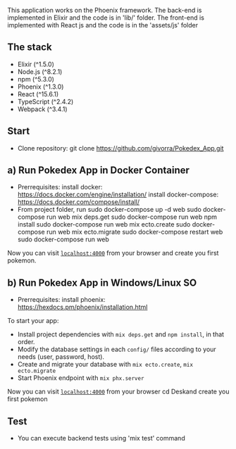 This application works on the Phoenix framework. The back-end is implemented in Elixir and the code is in 'lib/' folder.
The front-end is implemented with React js and the code is in the 'assets/js' folder

## The stack

* Elixir (^1.5.0)
* Node.js (^8.2.1)
* npm (^5.3.0)
* Phoenix (^1.3.0)
* React (^15.6.1)
* TypeScript (^2.4.2)
* Webpack (^3.4.1)

## Start
* Clone repository:
    git clone https://github.com/givorra/Pokedex_App.git

## a) Run Pokedex App in Docker Container
* Prerrequisites:
    install docker: https://docs.docker.com/engine/installation/
    install docker-compose: https://docs.docker.com/compose/install/
* From project folder, run
    sudo docker-compose up -d web
    sudo docker-compose run web mix deps.get
    sudo docker-compose run web npm install
    sudo docker-compose run web mix ecto.create
    sudo docker-compose run web mix ecto.migrate
    sudo docker-compose restart web
    sudo docker-compose run web

Now you can visit [`localhost:4000`](http://localhost:4000) from your browser and create you first pokemon.

## b) Run Pokedex App in Windows/Linux SO
* Prerrequisites:
    install phoenix: https://hexdocs.pm/phoenix/installation.html

To start your app:

* Install project dependencies with `mix deps.get` and `npm install`, in that order.
* Modify the database settings in each `config/` files according to your needs (user, password, host).
* Create and migrate your database with `mix ecto.create`, `mix ecto.migrate`
* Start Phoenix endpoint with `mix phx.server`

Now you can visit [`localhost:4000`](http://localhost:4000) from your browser cd Deskand create you first pokemon

## Test
+ You can execute backend tests using 'mix test' command
